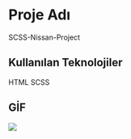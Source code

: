 <h1>Proje Adı</h1>

SCSS-Nissan-Project

<h2>Kullanılan Teknolojiler</h2>

HTML SCSS 

<h2>GİF</h2>

![](nissan-project.gifgif)
